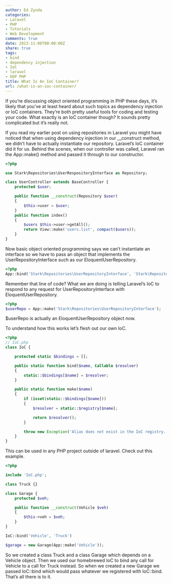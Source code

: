 ```yaml
---
author: Ed Zynda
categories:
- Laravel
- PHP
- Tutorials
- Web Development
comments: true
date: 2013-11-06T00:00:00Z
share: true
tags:
- bind
- dependency injection
- IoC
- laravel
- OOP PHP
title: What Is An IoC Container?
url: /what-is-an-ioc-container/
---
```


If you&#8217;re discussing object oriented programming in PHP these days, it&#8217;s likely that you&#8217;ve at least heard about such topics as dependency injection or IoC containers. They&#8217;re both pretty useful tools for coding and testing your code. What exactly is an IoC container though? It sounds pretty complicated but it&#8217;s really not.

If you read my earlier post on using repositories in Laravel you might have noticed that when using dependency injection in our __construct method, we didn&#8217;t have to actually instantiate our repository. Laravel&#8217;s IoC container did it for us. Behind the scenes, when our controller was called, Laravel ran the App::make() method and passed it through to our constructor.

```php
<?php

use Stark\Repositories\UserRespositoryInterface as Repository;

class UserController extends BaseController {
    protected $user;

    public function __construct(Repository $user)
    {
        $this->user = $user;
    }
    public function index()
    {
        $users $this->user->getAll();
        return View::make('users.list', compact($users));
    }
}
```

Now basic object oriented programming says we can&#8217;t instantiate an interface so we have to pass an object that implements the UserRepositoryInterface such as our EloquentUserRepository.

```php
<?php
App::bind('Stark\Repositories\UserRepositoryInterface', 'Stark\Repositories\EloquentUserRepository');
```

Remember that line of code? What we are doing is telling Laravel&#8217;s IoC to respond to any request for UserRepositoryInterface with EloquentUserRepository.

```php
<?php
$userRepo = App::make('Stark\Repositories\UserRepositoryInterface');
```

$userRepo is actually an EloquentUserRepository object now.

To understand how this works let&#8217;s flesh out our own IoC.

```php  
<?php
// IoC.php
class IoC {

    protected static $bindings = [];

    public static function bind($name, Callable $resolver)
    {
        static::$bindings[$name] = $resolver;
    }

    public static function make($name)
    {
        if (isset(static::$bindings[$name]))
        {
            $resolver = static::$registry[$name];

            return $resolver();
        }

        throw new Exception('Alias does not exist in the IoC registry.');
    }
}
```

This can be used in any PHP project outside of laravel. Check out this example.

```php  
<?php

include 'IoC.php';

class Truck {}

class Garage {
    protected $veh;

    public function __construct(Vehicle $veh)
    {
        $this->veh = $veh;
    }
}

IoC::bind('Vehicle', 'Truck')

$garage = new Garage(App::make('Vehicle'));
```

So we created a class Truck and a class Garage which depends on a Vehicle object. Then we used our homebrewed IoC to bind any call for Vehicle to a call for Truck instead. So when we created a new Garage we passed IoC::bind which would pass whatever we registered with IoC::bind. That&#8217;s all there is to it.

 [1]: http://www.edzynda.com/media/container.jpg
